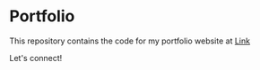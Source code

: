 # Portfolio

This repository contains the code for my portfolio website at [Link](https://samhita-kolluri.github.io/Portfolio/)

Let's connect!
